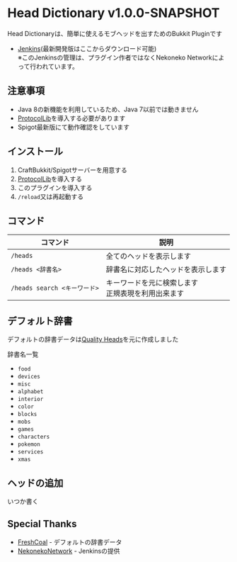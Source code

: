 # Head Dictionary v1.0.0-SNAPSHOT

Head Dictionaryは、簡単に使えるモブヘッドを出すためのBukkit Pluginです

* [Jenkins](http://jenkins.nekonekoserver.net/job/HeadDictionary/)(最新開発版はここからダウンロード可能)  
  ※このJenkinsの管理は、プラグイン作者ではなくNekoneko Networkによって行われています。

## 注意事項

* Java 8の新機能を利用しているため、Java 7以前では動きません
* [ProtocolLib](https://www.spigotmc.org/resources/protocollib.1997/)を導入する必要があります
* Spigot最新版にて動作確認をしています

## インストール

1. CraftBukkit/Spigotサーバーを用意する
2. [ProtocolLib](https://www.spigotmc.org/resources/protocollib.1997/)を導入する
3. このプラグインを導入する
4. `/reload`又は再起動する

## コマンド

コマンド | 説明
------- | ----
`/heads` | 全てのヘッドを表示します
`/heads <辞書名>` | 辞書名に対応したヘッドを表示します
`/heads search <キーワード>` | キーワードを元に検索します<br>正規表現を利用出来ます

## デフォルト辞書

デフォルトの辞書データは[Quality Heads](http://heads.freshcoal.com/maincollection.php)を元に作成しました

辞書名一覧

* `food`
* `devices`
* `misc`
* `alphabet`
* `interior`
* `color`
* `blocks`
* `mobs`
* `games`
* `characters`
* `pokemon`
* `services`
* `xmas`

## ヘッドの追加

いつか書く

## Special Thanks

* [FreshCoal](http://heads.freshcoal.com/maincollection.php) - デフォルトの辞書データ
* [NekonekoNetwork](https://www.nekonekoserver.net/) - Jenkinsの提供
